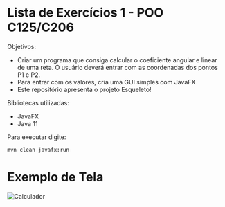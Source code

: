 # Lista de Exercícios 1 - POO C125/C206

Objetivos: 
* Criar um programa que consiga calcular o coeficiente angular e linear de uma reta. O usuário deverá entrar com as coordenadas dos pontos P1 e P2.
* Para entrar com os valores, cria uma GUI simples com JavaFX
* Este repositório apresenta o projeto Esqueleto!

Bibliotecas utilizadas:
* JavaFX
* Java 11 

Para executar digite: 
```
mvn clean javafx:run
```

# Exemplo de Tela

![Calculador](/lista-1.PNG)


